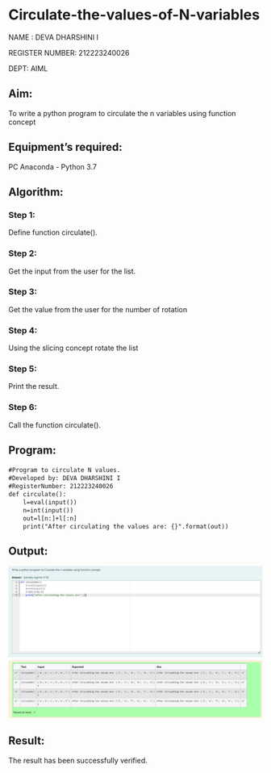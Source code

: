 # Circulate-the-values-of-N-variables
NAME : DEVA DHARSHINI I

REGISTER NUMBER: 212223240026

DEPT: AIML

## Aim:
To write a python program to circulate the n variables using function concept
## Equipment’s required:
PC
Anaconda - Python 3.7
## Algorithm: 
### Step 1: 
Define function circulate().
### Step 2: 
Get the input from the user for the list.
### Step 3: 
Get the value from the user for the number of rotation
### Step 4: 
Using the slicing concept rotate the list

### Step 5: 
Print the result.

### Step 6:
Call the function circulate().

## Program:
```
#Program to circulate N values.
#Developed by: DEVA DHARSHINI I
#RegisterNumber: 212223240026
def circulate():
    l=eval(input())
    n=int(input())
    out=l[n:]+l[:n]
    print("After circulating the values are: {}".format(out))
```
## Output:

![alt text](OUTPUT.png)

## Result:
The result has been successfully verified.